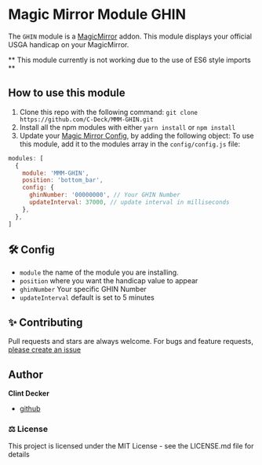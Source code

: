 # Magic Mirror Module GHIN

The `GHIN` module is a <a href="https://github.com/MichMich/MagicMirror">MagicMirror</a> addon.
This module displays your official USGA handicap on your MagicMirror.

** This module currently is not working due to the use of ES6 style imports **

## How to use this module

1. Clone this repo with the following command: `git clone https://github.com/C-Deck/MMM-GHIN.git`
1. Install all the npm modules with either `yarn install` or `npm install`
1. Update your [Magic Mirror Config](https://github.com/MichMich/MagicMirror/blob/master/config/config.js.sample), by adding the following object:
   To use this module, add it to the modules array in the `config/config.js` file:

```javascript
modules: [
  {
    module: 'MMM-GHIN',
    position: 'bottom_bar',
    config: {
      ghinNumber: '00000000', // Your GHIN Number
      updateInterval: 37000, // update interval in milliseconds
    },
  },
]
```

## 🛠️ Config

- `module` the name of the module you are installing.
- `position` where you want the handicap value to appear
- `ghinNumber` Your specific GHIN Number
- `updateInterval` default is set to 5 minutes

## ✨ Contributing

Pull requests and stars are always welcome. For bugs and feature requests, [please create an issue](https://github.com/C-Deck/mmm-ghin/issues)

## Author

**Clint Decker**

- [github](https://www.github.com/C-Deck)

### ⚖️ License

This project is licensed under the MIT License - see the LICENSE.md file for details
